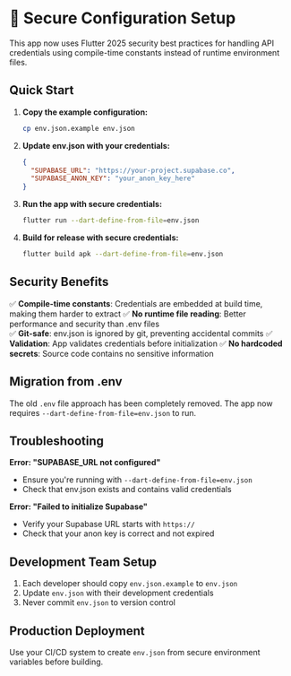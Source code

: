 # 🔐 Secure Configuration Setup

This app now uses Flutter 2025 security best practices for handling API credentials using compile-time constants instead of runtime environment files.

## Quick Start

1. **Copy the example configuration:**
   ```bash
   cp env.json.example env.json
   ```

2. **Update env.json with your credentials:**
   ```json
   {
     "SUPABASE_URL": "https://your-project.supabase.co",
     "SUPABASE_ANON_KEY": "your_anon_key_here"
   }
   ```

3. **Run the app with secure credentials:**
   ```bash
   flutter run --dart-define-from-file=env.json
   ```

4. **Build for release with secure credentials:**
   ```bash
   flutter build apk --dart-define-from-file=env.json
   ```

## Security Benefits

✅ **Compile-time constants**: Credentials are embedded at build time, making them harder to extract
✅ **No runtime file reading**: Better performance and security than .env files  
✅ **Git-safe**: env.json is ignored by git, preventing accidental commits
✅ **Validation**: App validates credentials before initialization
✅ **No hardcoded secrets**: Source code contains no sensitive information

## Migration from .env

The old `.env` file approach has been completely removed. The app now requires `--dart-define-from-file=env.json` to run.

## Troubleshooting

**Error: "SUPABASE_URL not configured"**
- Ensure you're running with `--dart-define-from-file=env.json`
- Check that env.json exists and contains valid credentials

**Error: "Failed to initialize Supabase"**  
- Verify your Supabase URL starts with `https://`
- Check that your anon key is correct and not expired

## Development Team Setup

1. Each developer should copy `env.json.example` to `env.json`
2. Update `env.json` with their development credentials
3. Never commit `env.json` to version control

## Production Deployment

Use your CI/CD system to create `env.json` from secure environment variables before building.